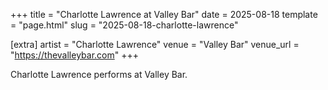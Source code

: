 +++
title = "Charlotte Lawrence at Valley Bar"
date = 2025-08-18
template = "page.html"
slug = "2025-08-18-charlotte-lawrence"

[extra]
artist = "Charlotte Lawrence"
venue = "Valley Bar"
venue_url = "https://thevalleybar.com"
+++

Charlotte Lawrence performs at Valley Bar.
